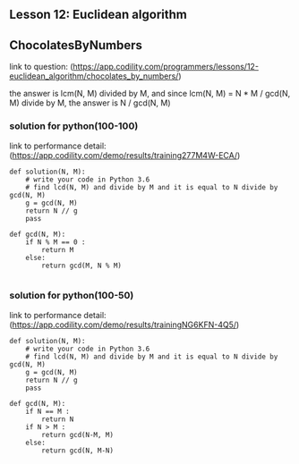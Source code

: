 ## Lesson 12: Euclidean algorithm
## ChocolatesByNumbers
link to question: (https://app.codility.com/programmers/lessons/12-euclidean_algorithm/chocolates_by_numbers/)  

the answer is lcm(N, M) divided by M, and since lcm(N, M) = N * M / gcd(N, M) divide by M, the answer is N / gcd(N, M)
### solution for python(100-100)
link to performance detail: (https://app.codility.com/demo/results/training277M4W-ECA/)
```
def solution(N, M):
    # write your code in Python 3.6
    # find lcd(N, M) and divide by M and it is equal to N divide by gcd(N, M)
    g = gcd(N, M)
    return N // g
    pass

def gcd(N, M):
    if N % M == 0 :
        return M
    else:
        return gcd(M, N % M)
        
```
 
### solution for python(100-50)
link to performance detail: (https://app.codility.com/demo/results/trainingNG6KFN-4Q5/)
```
def solution(N, M):
    # write your code in Python 3.6
    # find lcd(N, M) and divide by M and it is equal to N divide by gcd(N, M)
    g = gcd(N, M)
    return N // g
    pass

def gcd(N, M):
    if N == M :
        return N
    if N > M :
        return gcd(N-M, M)
    else:
        return gcd(N, M-N)

```
